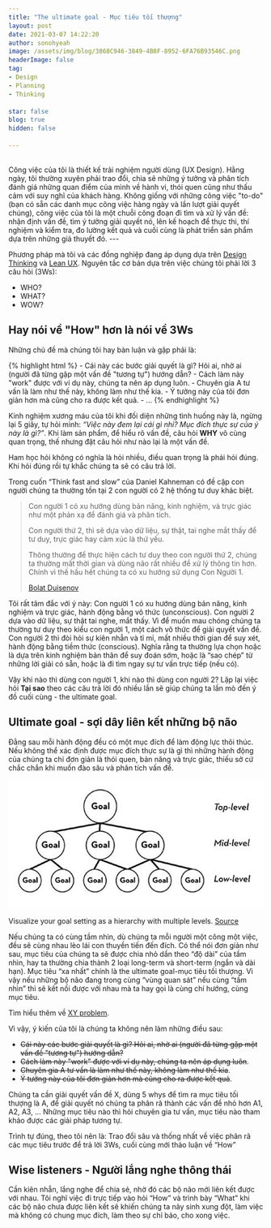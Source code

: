 ```yaml
---
title: "The ultimate goal - Mục tiêu tối thượng"
layout: post
date: 2021-03-07 14:22:20
author: sonohyeah
image: /assets/img/blog/3868C946-3849-4B8F-8952-6FA76B93546C.png
headerImage: false
tag:
- Design
- Planning
- Thinking

star: false
blog: true
hidden: false

---
```

<br>
Công việc của tôi là thiết kế trải nghiệm người dùng (UX Design). Hằng ngày, tôi thường xuyên phải trao đổi, chia sẽ những ý tưởng và phân tích đánh giá những quan điểm của mình về hành vi, thói quen cũng như thấu cảm với suy nghĩ của khách hàng. Không giống với những công việc "to-do" (bạn có sẵn các danh mục công việc hàng ngày và lần lượt giải quyết chúng), công việc của tôi là một chuỗi công đoạn đi tìm và xử lý vấn đề: nhận định vấn đề, tìm ý tưởng giải quyết nó, lên kế hoạch để thực thi, thí nghiệm và kiểm tra, đo lường kết quả và cuối cùng là phát triển sản phẩm dựa trên những giả thuyết đó.
---

Phương pháp mà tôi và các đồng nghiệp đang áp dụng dựa trên [Design Thinking](https://www.interaction-design.org/literature/article/what-is-design-thinking-and-why-is-it-so-popular) và [Lean UX](https://www.interaction-design.org/literature/article/a-simple-introduction-to-lean-ux). Nguyên tắc cơ bản dựa trên việc chúng tôi phải lời 3 câu hỏi (3Ws):
* WHO?
* WHAT?
* WOW?

## Hay nói về "How" hơn là nói về 3Ws
Những chủ đề mà chúng tôi hay bàn luận và gặp phải là:

{% highlight html %}
    - Cái này các bước giải quyết là gì? Hỏi ai, nhờ ai (người đã từng gặp một vấn đề "tương tự") hướng dẫn?
    - Cách làm này "work" được với ví dụ này, chúng ta nên áp dụng luôn.
    - Chuyên gia A tư vấn là làm như thế này, không làm như thế kia.
    - Ý tưởng này của tôi đơn giản hơn mà cũng cho ra được kết quả.
    - ...
{% endhighlight %}

Kinh nghiệm xương máu của tôi khi đối diện những tình huống này là, ngừng lại 5 giây, tự hỏi mình: *“Việc này đem lại cái gì nhỉ? Mục đích thực sự của ý này là gì?”*. Khi làm sản phẩm, để hiểu rõ vấn đề, câu hỏi **WHY** vô cùng quan trọng, thế nhưng đặt câu hỏi như nào lại là một vấn đề.

Ham học hỏi không có nghĩa là hỏi nhiều, điều quan trọng là phải hỏi đúng. Khi hỏi đúng rồi tự khắc chúng ta sẽ có câu trả lời.

Trong cuốn <span class="evidence">“Think fast and slow”</span> của Daniel Kahneman có đề cập con người chúng ta thường tồn tại 2 con người có 2 hệ thống tư duy khác biệt.
> Con người 1 có xu hướng dùng bản năng, kinh nghiệm, và trực giác như một phản xạ để đánh giá và phân tích.
>  
> Con người thứ 2, thì sẽ dựa vào dữ liệu, sự thật, tai nghe mắt thấy để tư duy, trực giác hay cảm xúc là thứ yếu.
> 
> Thông thường để thực hiện cách tư duy theo con người thứ 2, chúng ta thường mất thời gian và dùng não rất nhiều để xử lý thông tin hơn. Chính vì thế hầu hết chúng ta có xu hướng sử dụng Con Người 1.
> 
> [Bolat Duisenov](https://www.facebook.com/1463522007/posts/10222814927989451)

Tôi rất tâm đắc với ý này: Con người 1 có xu hướng dùng bản năng, kinh nghiệm và trực giác, hành động bằng vô thức (unconscious). Con người 2 dựa vào dữ liệu, sự thật tai nghe, mắt thấy. Vì để muốn mau chóng chúng ta thường tư duy theo kiểu con người 1, một cách vô thức để giải quyết vấn đề. Con người 2 thì đòi hỏi sự kiên nhẫn và tỉ mỉ, mất nhiều thời gian để suy xét, hành động bằng tiềm thức (conscious). Nghĩa rằng ta thường lựa chọn hoặc là dựa trên kinh nghiệm bản thân để suy đoán sớm, hoặc là “sao chép” từ những lời giải có sẵn, hoặc là đi tìm ngay sự tư vấn trực tiếp (nếu có).

Vậy khi nào thì dùng con người 1, khi nào thì dùng con người 2? Lặp lại việc hỏi **Tại sao** theo các câu trả lời đó nhiều lần sẽ giúp chúng ta lần mò đến ý đồ cuối cùng - the ultimate goal.

## Ultimate goal - sợi dây liên kết những bộ não

Đằng sau mỗi hành động đều có một mục đích để làm động lực thôi thúc. Nếu không thể xác định được mục đích thực sự là gì thì những hành động của chúng ta chỉ đơn giản là thói quen, bản năng và trực giác, thiếu sở cứ chắc chắn khi muốn đào sâu và phân tích vấn để.

![Goal levels](/assets/img/blog/3868C946-3849-4B8F-8952-6FA76B93546C.png)
<figcaption class="caption">Visualize your goal setting as a hierarchy with multiple levels. <a href="https://www.meetconstance.com/blog/grit-ch-4">Source</a></figcaption>

Nếu chúng ta có cùng tầm nhìn, dù chúng ta mỗi người một công một việc, đều sẽ cùng nhau lèo lái con thuyền tiến đến đích. Có thể nói đơn giản như sau, mục tiêu của chúng ta sẽ được chia nhỏ dần theo “độ dài” của tầm nhìn, hay ta thường chia thành 2 loại long-term và short-term (ngắn và dài hạn). Mục tiêu “xa nhất” chính là the ultimate goal-mục tiêu tối thượng. Vì vậy nếu những bộ não đang trong cùng “vùng quan sát” nếu cùng “tầm nhìn” thì sẽ kết nối được với nhau mà ta hay gọi là cùng chí hướng, cùng mục tiêu.

Tìm hiểu thêm về [XY problem](https://xyproblem.info/).

Vì vậy, ý kiến của tôi là chúng ta không nên làm những điều sau:

- ~~Cái này các bước giải quyết là gì? Hỏi ai, nhờ ai (người đã từng gặp một vấn đề "tương tự") hướng dẫn?~~
- ~~Cách làm này "work" được với ví dụ này, chúng ta nên áp dụng luôn~~.
- ~~Chuyên gia A tư vấn là làm như thế này, không làm như thế kia~~.
- ~~Ý tưởng này của tôi đơn giản hơn mà cũng cho ra được kết quả~~.

Chúng ta cần giải quyết vấn đề X, dùng 5 whys để tìm ra mục tiêu tối thượng là A, để giải quyết nó chúng ta phân rã thành các vấn đề nhỏ hơn A1, A2, A3, ... Những mục tiêu nào thì hỏi chuyên gia tư vấn, mục tiêu nào tham khảo được các giải pháp tương tự.

Trình tự đúng, theo tôi nên là: Trao đổi sâu và thống nhất về việc phân rã các mục tiêu trước để trả lời 3Ws, cuối cùng mới thảo luận về “How”

## Wise listeners - Người lắng nghe thông thái

Cần kiên nhẫn, lắng nghe để chia sẻ, nhờ đó các bộ não mới liên kết được với nhau. Tôi nghĩ việc đi trực tiếp vào hỏi “How” và trình bày “What” khi các bộ não chưa được liên kết sẽ khiến chúng ta nảy sinh xung đột, làm việc mà không có chung mục đích, làm theo sự chỉ bảo, cho xong việc.
